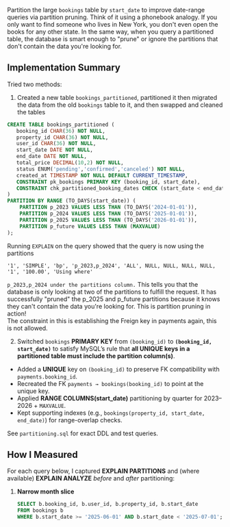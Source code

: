 Partition the large `bookings` table by `start_date` to improve date-range queries via partition pruning.
Think of it using a phonebook analogy. If you only want to find someone who lives in New York, you don't even open the books for any other state. In the same way, when you query a partitioned table, the database is smart enough to "prune" or ignore the partitions that don't contain the data you're looking for.

## Implementation Summary
Tried two methods:
1. Created a new table `bookings_partitioned`, partitioned it then migrated the data from the old `bookings` table to it, and then swapped and cleaned the tables
```sql
CREATE TABLE bookings_partitioned (
   booking_id CHAR(36) NOT NULL,
   property_id CHAR(36) NOT NULL,
   user_id CHAR(36) NOT NULL,
   start_date DATE NOT NULL,
   end_date DATE NOT NULL,
   total_price DECIMAL(10,2) NOT NULL,
   status ENUM('pending','confirmed','canceled') NOT NULL,
   created_at TIMESTAMP NOT NULL DEFAULT CURRENT_TIMESTAMP,
   CONSTRAINT pk_bookings PRIMARY KEY (booking_id, start_date),
   CONSTRAINT chk_partitioned_booking_dates CHECK (start_date < end_date)
)
PARTITION BY RANGE (TO_DAYS(start_date)) (
    PARTITION p_2023 VALUES LESS THAN (TO_DAYS('2024-01-01')),
    PARTITION p_2024 VALUES LESS THAN (TO_DAYS('2025-01-01')),
    PARTITION p_2025 VALUES LESS THAN (TO_DAYS('2026-01-01')),
    PARTITION p_future VALUES LESS THAN (MAXVALUE)
);

```
Running `EXPLAIN` on the query showed that the query is now using the partitions

```
'1', 'SIMPLE', 'bp', 'p_2023,p_2024', 'ALL', NULL, NULL, NULL, NULL, '1', '100.00', 'Using where'
```
`p_2023,p_2024 under the partitions column.` This tells you that the database is only looking at two of the partitions to fulfill the request. It has successfully "pruned" the p_2025 and p_future partitions because it knows they can't contain the data you're looking for. This is partition pruning in action!  
The constraint in this is establishing the Freign key in payments again, this is not allowed.


2. Switched `bookings` **PRIMARY KEY** from `(booking_id)` to **`(booking_id, start_date)`** to satisfy MySQL’s rule that **all UNIQUE keys in a partitioned table must include the partition column(s)**.
- Added a **UNIQUE** key on `(booking_id)` to preserve FK compatibility with `payments.booking_id`.
- Recreated the FK `payments → bookings(booking_id)` to point at the unique key.
- Applied **RANGE COLUMNS(start_date)** partitioning by quarter for 2023–2026 + `MAXVALUE`.
- Kept supporting indexes (e.g., `bookings(property_id, start_date, end_date)`) for range-overlap checks.

See `partitioning.sql` for exact DDL and test queries.

## How I Measured
For each query below, I captured **EXPLAIN PARTITIONS** and (where available) **EXPLAIN ANALYZE** *before* and *after* partitioning:

1. **Narrow month slice**
   ```sql
   SELECT b.booking_id, b.user_id, b.property_id, b.start_date
   FROM bookings b
   WHERE b.start_date >= '2025-06-01' AND b.start_date < '2025-07-01';
   ```